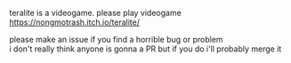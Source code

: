 teralite is a videogame. please play videogame
https://nongmotrash.itch.io/teralite/

please make an issue if you find a horrible bug or problem		
i don't really think anyone is gonna a PR but if you do i'll probably merge it

